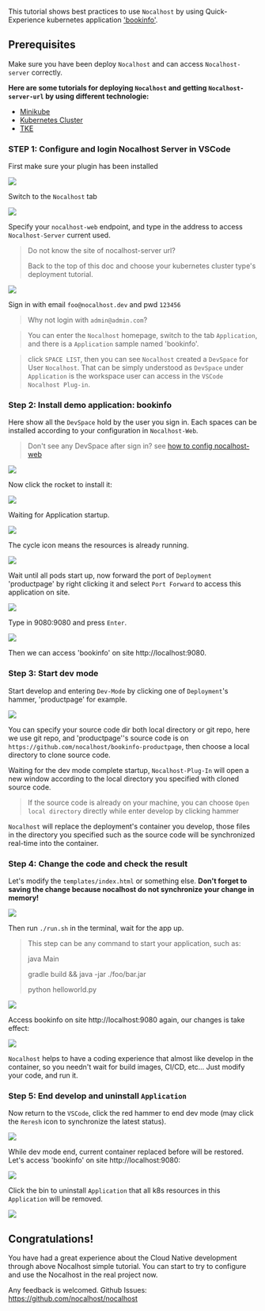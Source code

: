 This tutorial shows best practices to use `Nocalhost` by using Quick-Experience kubernetes application ['bookinfo'](https://github.com/nocalhost/bookinfo).



## Prerequisites

Make sure you have been deploy `Nocalhost` and can access `Nocalhost-server` correctly.



**Here are some tutorials for deploying `Nocalhost` and getting `Nocalhost-server-url` by using different technologie:**

- [Minikube](/Deployment/deployment-minikube/)
- [Kubernetes Cluster](/Deployment/deployment-kubernetes/)
- [TKE](/Deployment/deployment-tke/)



### STEP 1: Configure and login Nocalhost Server in VSCode



First make sure your plugin has been installed

![](../assets/images/tutorials/plugin-how-to-install.png)



Switch to the `Nocalhost` tab

![](../assets/images/tutorials/plugin.png)



Specify your `nocalhost-web` endpoint, and type in the address to access `Nocalhost-Server` current used.

> Do not know the site of nocalhost-server url? 
>
> Back to the top of this doc and choose your kubernetes cluster type's deployment tutorial.

![](../assets/images/tutorials/plugin-web-config.png)



Sign in with email `foo@nocalhost.dev` and pwd `123456` 


> Why not login with `admin@admin.com`? 

> You can enter the `Nocalhost` homepage, switch to the tab `Application`, and there is a `Application` sample named 'bookinfo'.

> click `SPACE LIST`, then you can see `Nocalhost` created a `DevSpace` for User `Nocalhost`. That can be simply understood as `DevSpace` under `Application` is the workspace user can access in the `VSCode Nocalhost Plug-in`.



### Step 2: Install demo application: bookinfo



Here show all the `DevSpace` hold by the user you sign in. Each spaces can be installed according to your configuration in `Nocalhost-Web`.

> Don't see any DevSpace after sign in? see [how to config nocalhost-web](/Tutorials/nocalhost-web-configuration)

![](../assets/images/tutorials/plugin-space-list.png)

Now click the rocket to install it:

![](../assets/images/tutorials/plugin-install-app.png)

Waiting for Application startup. 

![](../assets/images/tutorials/plugin-waiting-app-up.png)

The cycle icon means the resources is already running.

![](../assets/images/tutorials/plugin-cycle-status.png)

Wait until all pods start up, now forward the port of `Deployment` 'productpage' by right clicking it and select `Port Forward` to access this application on site.

![](../assets/images/tutorials/plugin-ports-forward.png)



Type in 9080:9080 and press `Enter`.

![](../assets/images/tutorials/plugin-type-in-port-forward.png)



Then we can access 'bookinfo' on site http://localhost:9080.



### Step 3: Start dev mode



Start develop and entering `Dev-Mode` by clicking one of `Deployment`'s hammer, 'productpage' for example.

![](../assets/images/tutorials/plugin-start-develop.png)


You can specify your source code dir both local directory or git repo, here we use git repo, and 'productpage''s source code is on  `https://github.com/nocalhost/bookinfo-productpage`, then choose a local directory to clone source code.



Waiting for the dev mode complete startup, `Nocalhost-Plug-In` will open a new window according to the local directory you specified with cloned source code.

> If the source code is already on your machine, you can choose `Open local directory` directly while enter develop by clicking hammer

`Nocalhost` will replace the deployment's container you develop, those files in the directory you specified such as the source code will be synchronized real-time into the container.



### Step 4: Change the code and check the result



Let's modify the `templates/index.html` or something else. **Don't forget to saving the change because nocalhost do not synchronize your change in memory!**

![](../assets/images/tutorials/plugin-dev-mode-modify.png)



Then run `./run.sh` in the terminal, wait for the app up.

> This step can be any command to start your application, such as:
>
> java Main
>
> gradle build && java -jar ./foo/bar.jar
>
> python helloworld.py

![](../assets/images/tutorials/plugin-dev-mode-terminal.png)



Access bookinfo on site http://localhost:9080 again, our changes is take effect:

![](../assets/images/tutorials/plugin-dev-mode-after-modify.png)



`Nocalhost` helps to have a coding experience that almost like develop in the container, so you needn't wait for build images, CI/CD, etc... Just modify your code, and run it.



### Step 5: End develop and uninstall `Application`



Now return to the `VSCode`, click the red hammer to end dev mode (may click the `Reresh` icon to synchronize the latest status).

![](../assets/images/tutorials/plugin-dev-mode-end.png)



While dev mode end, current container replaced before will be restored. Let's access 'bookinfo' on site http://localhost:9080:

![](../assets/images/tutorials/plugin-dev-mode-end1.png)



Click the bin to uninstall `Application` that all k8s resources in this `Application` will be removed.

![](../assets/images/tutorials/plugin-app-uninstall.png)



## Congratulations!

You have had a great experience about the Cloud Native development through above Nocalhost simple tutorial. You can start to try to configure and use the Nocalhost in the real project now.

Any feedback is welcomed. Github Issues: https://github.com/nocalhost/nocalhost